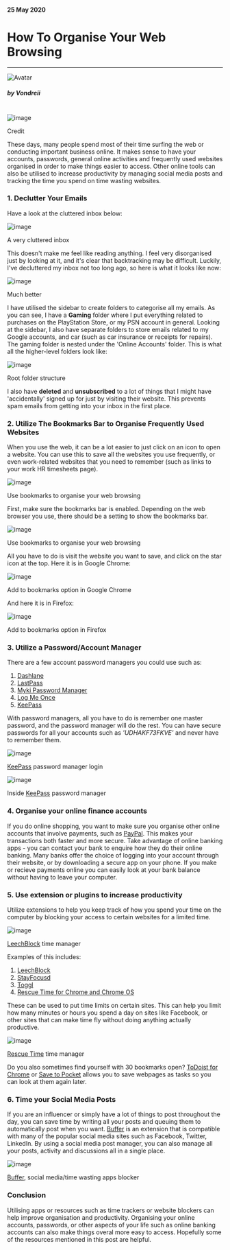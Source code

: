 <div class="writtenContent">

#### 25 May 2020
# How To Organise Your Web Browsing
___

<!-- ----------- Intro ----------- -->
<div class="avatar-block">
    <img src="../../../assets/social/profile.jpg" alt="Avatar" class="avatar avatar-align">
    <h5 class="avatar-text avatar-align"> by Vondreii</h5>
</div>
<br>
<div class="image-container">
    <img src="../../../assets/articles/post-images/howToOrganiseYourWebBrowsing/header-dark.jpg" alt="image" class="image-full"/>
	  <div class="image-description"><p>Credit</p></div>
</div>
<!-- ----------------------------- -->

These days, many people spend most of their time surfing the web or conducting important business online. It makes sense to have your accounts, passwords, general online activities and frequently used websites organised in order to make things easier to access. Other online tools can also be utilised to increase productivity by managing social media posts and tracking the time you spend on time wasting websites.

### 1. Declutter Your Emails

Have a look at the cluttered inbox below:

<!-- ----------- Image ----------- -->
<div class="image-container">
    <img src="../../../assets/articles/post-images/howToOrganiseYourWebBrowsing/email-cluttered.PNG" alt="image" class="image"/>
	<div class="image-description"><p>A very cluttered inbox</p></div>
</div>
<!-- ----------------------------- -->

This doesn't make me feel like reading anything. I feel very disorganised just by looking at it, and it's clear that backtracking may be difficult.
Luckily, I've decluttered my inbox not too long ago, so here is what it looks like now:

<!-- ----------- Image ----------- -->
<div class="image-container">
	<img src="../../../assets/articles/post-images/howToOrganiseYourWebBrowsing/email-folder2.PNG" alt="image" class="image"/>
	<div class="image-description"><p>Much better</p></div>
</div>
<!-- ----------------------------- -->

I have utilised the sidebar to create folders to categorise all my emails. As you can see, I have a <strong>Gaming</strong> folder where I put everything related to purchases on the PlayStation Store, or my PSN account in general.
Looking at the sidebar, I also have separate folders to store emails related to my Google accounts, and car (such as car insurance or receipts for repairs).
The gaming folder is nested under the 'Online Accounts' folder. This is what all the higher-level folders look like: 

<!-- ----------- Image ----------- -->
<div class="image-container">
	<img src="../../../assets/articles/post-images/howToOrganiseYourWebBrowsing/email-folder1.PNG" alt="image" class="image"/>
	<div class="image-description"><p>Root folder structure</p></div>
</div>
<!-- ----------------------------- -->

I also have **deleted** and **unsubscribed** to a lot of things that I might have 'accidentally' signed up for just by visiting their website. This prevents spam emails from getting into your inbox in the first place.    

### 2. Utilize The Bookmarks Bar to Organise Frequently Used Websites

When you use the web, it can be a lot easier to just click on an icon to open a website. You can use this to save all the websites you use frequently, or even work-related websites that you need to remember (such as links to your work HR timesheets page).

<!-- ----------- Image ----------- -->
<div class="image-container">
  <img src="../../../assets/articles/post-images/howToOrganiseYourWebBrowsing/bookmarks.jpg" alt="image" class="image"/>
  <div class="image-description"><p>Use bookmarks to organise your web browsing</p></div>
</div>
<!-- ----------------------------- -->

First, make sure the bookmarks bar is enabled. Depending on the web browser you use, there should be a setting to show the bookmarks bar.

<!-- ----------- Image ----------- -->
<div class="image-container">
  <img src="../../../assets/articles/post-images/howToOrganiseYourWebBrowsing/bookmarks-4.PNG" alt="image" class="image"/>
  <div class="image-description"><p>Use bookmarks to organise your web browsing</p></div>
</div>
<!-- ----------------------------- -->

All you have to do is visit the website you want to save, and click on the star icon at the top. Here it is in Google Chrome:

<!-- ----------- Image ----------- -->
<div class="image-container">
  <img src="../../../assets/articles/post-images/howToOrganiseYourWebBrowsing/bookmarks-2.jpg" alt="image" class="image"/>
  <div class="image-description"><p>Add to bookmarks option in Google Chrome</p></div>
</div>
<!-- ----------------------------- -->

And here it is in Firefox:

<!-- ----------- Image ----------- -->
<div class="image-container">
  <img src="../../../assets/articles/post-images/howToOrganiseYourWebBrowsing/bookmarks-3.PNG" alt="image" class="image"/>
  <div class="image-description"><p>Add to bookmarks option in Firefox</p></div>  
</div>
<!-- ----------------------------- -->
	
### 3. Utilize a Password/Account Manager

There are a few account password managers you could use such as:

1. <a href="https://www.dashlane.com">Dashlane</a>
2. <a href="https://www.lastpass.com/">LastPass</a>
3. <a href="https://www.myki.com/">Myki Password Manager</a>
4. <a href="https://www.logmeonce.com/">Log Me Once</a>
5. <a href="https://keepass.info/">KeePass</a>

With password managers, all you have to do is remember one master password, and the password manager will do the rest.
You can have secure passwords for all your accounts such as <i>'UDHAKF73FKVE'</i> and never have to remember them.

<!-- ----------- Image ----------- -->
<div class="image-container">
  <img src="../../../assets/articles/post-images/howToOrganiseYourWebBrowsing/keepass-1.PNG" alt="image" class="image"/>
  <div class="image-description"><p><a href="https://keepass.info/">KeePass</a> password manager login</p></div>
</div>
<!-- ----------------------------- -->

<!-- ----------- Image ----------- -->
<div class="image-container">
  <img src="../../../assets/articles/post-images/howToOrganiseYourWebBrowsing/keepass-2.PNG" alt="image" class="image"/>
  <div class="image-description"><p>Inside <a href="https://keepass.info/">KeePass</a> password manager</p></div>
</div>
<!-- ----------------------------- -->

### 4. Organise your online finance accounts

If you do online shopping, you want to make sure you organise other online accounts that involve payments, such as <a href="https://www.paypal.com/">PayPal</a>.
This makes your transactions both faster and more secure. Take advantage of online banking apps - you can contact your bank to enquire how they do their online banking.
Many banks offer the choice of logging into your account through their website, or by downloading a secure app on your phone.
If you make or recieve payments online you can easily look at your bank balance without having to leave your computer.

### 5. Use extension or plugins to increase productivity

Utilize extensions to help you keep track of how you spend your time on the computer by blocking your access to certain websites for a limited time. 

<!-- ----------- Image ----------- -->
<div class="image-container">
  <img src="../../../assets/articles/post-images/howToOrganiseYourWebBrowsing/leechblock.PNG" alt="image" class="image"/>
  <div class="image-description"><p><a href="https://chrome.google.com/webstore/detail/leechblock-ng/blaaajhemilngeeffpbfkdjjoefldkok">LeechBlock</a> time manager</p></div>
</div>
<!-- ----------------------------- -->

Examples of this includes:

1. <a href="https://chrome.google.com/webstore/detail/leechblock-ng/blaaajhemilngeeffpbfkdjjoefldkok">LeechBlock</a>
2. <a href="https://chrome.google.com/webstore/detail/stayfocusd/laankejkbhbdhmipfmgcngdelahlfoji?hl=en">StayFocusd</a>
3. <a href="https://chrome.google.com/webstore/detail/toggl-button-productivity/oejgccbfbmkkpaidnkphaiaecficdnfn">Toggl</a>
4. <a href="https://chrome.google.com/webstore/detail/rescuetime-for-chrome-and/bdakmnplckeopfghnlpocafcepegjeap">Rescue Time for Chrome and Chrome OS</a>

These can be used to put time limits on certain sites.
This can help you limit how many minutes or hours you spend a day on sites like Facebook, or other sites that can make time fly without doing anything actually productive.

<!-- ----------- Image ----------- -->
<div class="image-container">
  <img src="../../../assets/articles/post-images/howToOrganiseYourWebBrowsing/rescueTime.PNG" alt="image" class="image"/>
  <div class="image-description"><p><a href="https://chrome.google.com/webstore/detail/rescuetime-for-chrome-and/bdakmnplckeopfghnlpocafcepegjeap">Rescue Time</a> time manager</p></div>
</div>
<!-- ----------------------------- -->

Do you also sometimes find yourself with 30 bookmarks open? 
<a href="https://chrome.google.com/webstore/detail/todoist-for-chrome/jldhpllghnbhlbpcmnajkpdmadaolakh?hl=en">ToDoist for Chrome</a> 
or <a href="https://chrome.google.com/webstore/detail/save-to-pocket/niloccemoadcdkdjlinkgdfekeahmflj">Save to Pocket</a>
allows you to save webpages as tasks so you can look at them again later.

### 6. Time your Social Media Posts

If you are an influencer or simply have a lot of things to post throughout the day, you can save time by writing all your posts 
and queuing them to automatically post when you want. <a href="https://chrome.google.com/webstore/detail/buffer/noojglkidnpfjbincgijbaiedldjfbhh">Buffer</a>
is an extension that is compatible with many of the popular social media sites such as Facebook, Twitter, LinkedIn.
By using a social media post manager, you can also manage all your posts, activity and discussions all in a single place. 

<!-- ----------- Image ----------- -->
<div class="image-container">
  <img src="../../../assets/articles/post-images/howToOrganiseYourWebBrowsing/buffer.PNG" alt="image" class="image"/>
  <div class="image-description"><p><a href="https://chrome.google.com/webstore/detail/buffer/noojglkidnpfjbincgijbaiedldjfbhh">Buffer</a>, social media/time wasting apps blocker</p></div>
</div>
<!-- ----------------------------- -->
	
### Conclusion

Utilising apps or resources such as time trackers or website blockers can help improve organisation and productivity. 
Organising your online accounts, passwords, or other aspects of your life such as  online banking accounts can also make things overal more easy to access. Hopefully some of the resources mentioned in this post are helpful.


<br><br>

</div>